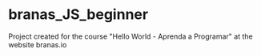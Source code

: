 # branas_JS_beginner
Project created for the course "Hello World - Aprenda a Programar" at the website branas.io
